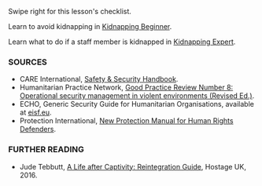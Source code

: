 [Title]: # (What now?)
[Order]: # (6)

Swipe right for this lesson's checklist.

Learn to avoid kidnapping in [Kidnapping Beginner](umbrella://lesson/kidnapping/0).

Learn what to do if a staff member is kidnapped in [Kidnapping Expert](umbrella://lesson/kidnapping/2).

### SOURCES

*   CARE International, [Safety & Security Handbook](https://www.eisf.eu/wp-content/uploads/2014/09/0614-Macpherson-2004-CARE-International-Safety-and-Security-Handbook.pdf).
*   Humanitarian Practice Network, [Good Practice Review Number 8: Operational security management in violent environments (Revised Ed.)](http://odihpn.org/wp-content/uploads/2010/11/GPR_8_revised2.pdf).
*   ECHO, Generic Security Guide for Humanitarian Organisations, available at [eisf.eu](https://www.eisf.eu/library/generic-security-guide-for-humanitarian-organisations/).
*   Protection International, [New Protection Manual for Human Rights Defenders](https://www.protectioninternational.org/en/node/1106).

### FURTHER READING

*   Jude Tebbutt, [A Life after Captivity: Reintegration Guide](http://hostageuk.org/wp-content/uploads/2016/08/ReintegrationGuide_web.pdf), Hostage UK, 2016. 
